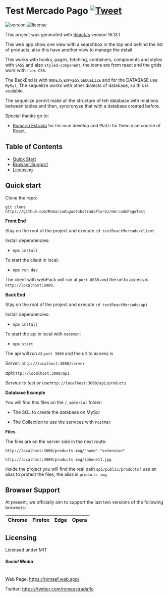 # Test Mercado Pago [![Tweet](https://img.shields.io/twitter/url/http/shields.io.svg?style=social&logo=twitter)](https://twitter.com/romaestradaflo)

![version](https://img.shields.io/badge/version-1.0.0-blue.svg)  ![license](https://img.shields.io/badge/license-MIT-blue.svg)

This project was generated with [ReactJs](https://es.reactjs.org/docs/getting-started.html) version 16.13.1

This web app show one view with a searchbox in the top and behind the list of products, also this have another view to manage the detail. 

This works with hooks, pages, fetching, containers, components and styles with `SASS` and also `styled-component`, the icons are from react and the grids work with `flex CSS`.

The BackEnd is with `NODEJS`,`EXPRESS`,`SEQUELIZE` and for the DATABASE use `MySql`, The sequelize works with other dialects of database, so this is scalable.

The sequelize permit make all the structure of teh database with relations between tables and then, syncronyze that with a database created before.

Special thanks go to:
- [Romario Estrada](http://www.romaef.com) for his nice develop and Platzi for them nice course of React.


## Table of Contents

* [Quick Start](#quick-start)
* [Browser Support](#browser-support)
* [Licensing](#licensing)


## Quick start

Clone the repo: 

`git clone https://github.com/RomarioAugustoEstradaFlorez/mercadoPagoTest`

**Front End**

Stay on the root of the project and execute `cd testReactMercado/client`

Install dependencies:
- `npm install`

To start the client in local:
- `npm run dev`

The client with webPack will run at `port 8080` and the url to access is `http://localhost:8080`.


**Back End**

Stay on the root of the project and execute `cd testReactMercado/api`

Install dependencies:
- `npm install`

To start the api in local with `nodemon`:
- `npm start`

The api will run at `port 3000` and the url to access is 

*Server:*
`http://localhost:3000/server`

*api:*`http://localhost:3000/api`

*Service to test or use*`http://localhost:3000/api/products`


**Database Example**

You will find this files on the `/_material` folder:

- The SQL to create the database on MySql

- The Collection to use the services with `PostMan` 

**Files**

The files are on the server side in the next route:

`http://localhost:3000/products-img/"name"."extension"`

`http://localhost:3000/products-img/iphone11.jpg`

inside the project you will find the real path `api/public/products` I use an alias to protect the files, the alias is `products-img`


## Browser Support

At present, we officially aim to support the last two versions of the following browsers:


| Chrome | Firefox | Edge | Opera |
| --- | --- | --- | --- |

## Licensing

Licensed under MIT

##### Social Media
#
Web Page: <https://romaef.web.app/>

Twitter: <https://twitter.com/romaestradaflo>
